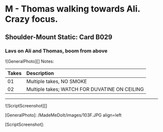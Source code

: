 # M - Thomas walking towards Ali. Crazy focus.

## Shoulder-Mount Static: Card B029

### Lavs on Ali and Thomas, boom from above

![GeneralPhoto][]
Notes: 

| Takes | Description |
|:---|:----|
| 01 | Multiple takes, NO SMOKE |
| 02 | Multiple takes; WATCH FOR DUVATINE ON CEILING |

----

![ScriptScreenshot][]


[GeneralPhoto]:  /MadeMeDoIt/images/103F.JPG align=left

[ScriptScreenshot]: 